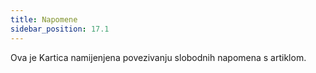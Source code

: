 ```yaml
---
title: Napomene
sidebar_position: 17.1
---
```


Ova je Kartica namijenjena povezivanju slobodnih napomena s artiklom.